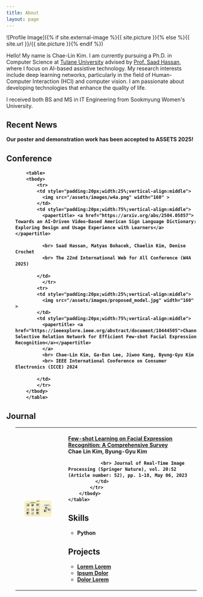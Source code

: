 ```yaml
---
title: About
layout: page
---
```

![Profile Image]({% if site.external-image %}{{ site.picture }}{% else %}{{ site.url }}/{{ site.picture }}{% endif %})

<p> Hello! My name is Chae-Lin Kim.
I am currently pursuing a Ph.D. in Computer Science at <a href="https://sse.tulane.edu/">Tulane University</a> advised by <a href="https://saadh.info/">Prof. Saad Hassan</a>, where I focus on AI-based assistive technology. My research interests include deep learning networks, particularly in the field of Human-Computer Interaction (HCI) and computer vision. I am passionate about developing technologies that enhance the quality of life.</p>

<p>I received both BS and MS in IT Engineering from Sookmyung Women's University.</p> 

<h2>Recent News</h2>
  <b>Our poster and demonstration work has been accepted to <b>ASSETS 2025</b>!

	  
<h2>Conference</h2>
<ul class="conference">

        <table>
		<tbody>
  			<tr>
			<td style="padding:20px;width:25%;vertical-align:middle">
			  <img src="/assets/images/w4a.png" width="160" >
			</td>
			<td style="padding:20px;width:75%;vertical-align:middle">
			  <papertitle> <a href="https://arxiv.org/abs/2504.05857"> Towards an AI-Driven Video-Based American Sign Language Dictionary: Exploring Design and Usage Experience with Learners</a></papertitle>
			  	
			  <br> Saad Hassan, Matyas Bohacek, Chaelin Kim, Denise Crochet
			  <br> The 22nd International Web for All Conference (W4A 2025)

			</td>
			  </tr>    
  			<tr>
			<td style="padding:20px;width:25%;vertical-align:middle">
			  <img src="/assets/images/proposed_model.jpg" width="160" >
			</td>
			<td style="padding:20px;width:75%;vertical-align:middle">
			  <papertitle> <a href="https://ieeexplore.ieee.org/abstract/document/10444505">Channel Selective Relation Network for Efficient Few-shot Facial Expression Recognition</a></papertitle>
			  </a>		
			  <br> Chae-Lin Kim, Ga-Eun Lee, Jiwoo Kang, Byung-Gyu Kim
			  <br> IEEE International Conference on Consumer Electronics (ICCE) 2024

			</td>
			</tr>   
		</tbody>
        </table>



</ul>

<h2>Journal</h2>
<ul class="journal">
        <table>
		<tbody>
			<tr>
			  <td style="padding:20px;width:25%;vertical-align:middle">
				<img src="assets/images/survey_fer.png" width="160" >
			  </td>
			  <td style="padding:20px;width:75%;vertical-align:middle">
				<papertitle><a href="https://link.springer.com/article/10.1007/s11554-023-01310-x">Few-shot Learning on Facial Expression Recognition: A Comprehensive Survey</a></papertitle>
				</a>
				<br> Chae Lin Kim, Byung-Gyu Kim

		        <br> Journal of Real-Time Image Processing (Springer Nature), vol. 20:52 (Article number: 52), pp. 1-18, May 06, 2023
			  </td>
			</tr>          
		</tbody>
 	</table>

</ul>


<h2>Skills</h2>
<ul class="skills">
	<li>Python</li>
</ul>

<h2>Projects</h2>

<ul>
	<li><a href="https://github.com/">Lorem Lorem</a></li>
	<li><a href="https://github.com/">Ipsum Dolor</a></li>
	<li><a href="https://github.com/">Dolor Lorem</a></li>
</ul>
